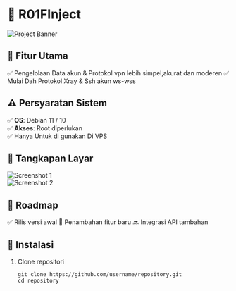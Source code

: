 # 🚀 **R01FInject**  

![Project Banner](https://via.placeholder.com/1200x400?text=Project+Banner)  

## 🌟 **Fitur Utama**
 ✅ Pengelolaan Data akun & Protokol vpn lebih simpel,akurat dan moderen 
 ✅ Mulai Dah Protokol Xray & Ssh akun ws-wss

## ⚠️ **Persyaratan Sistem**
 ✅ **OS**: Debian 11 / 10  
 ✅ **Akses**: Root diperlukan  
 ✅ Hanya Untuk di gunakan Di VPS

## 📸 **Tangkapan Layar**
![Screenshot 1](https://via.placeholder.com/800x400?text=Screenshot+1)  
![Screenshot 2](https://via.placeholder.com/800x400?text=Screenshot+2)  

## 🎯 **Roadmap**
 ✅ Rilis versi awal 
 🚧 Penambahan fitur baru 
 🔜 Integrasi API tambahan 

## 🔧 **Instalasi**
1. Clone repositori  
   ```linux
   git clone https://github.com/username/repository.git
   cd repository
